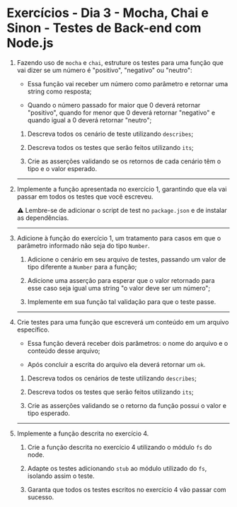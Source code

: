 # Exercícios - Dia 3 - Mocha, Chai e Sinon - Testes de Back-end com Node.js

1. Fazendo uso de `mocha` e `chai`, estruture os testes para uma função que vai dizer se um número é "positivo", "negativo" ou "neutro":

    - Essa função vai receber um número como parâmetro e retornar uma string como resposta;

    - Quando o número passado for maior que 0 deverá retornar "positivo", quando for menor que 0 deverá retornar "negativo" e quando igual a 0 deverá retornar "neutro";

    1. Descreva todos os cenário de teste utilizando `describes`;

    2. Descreva todos os testes que serão feitos utilizando `its`;

    3. Crie as asserções validando se os retornos de cada cenário têm o tipo e o valor esperado.

    ---

2. Implemente a função apresentada no exercício 1, garantindo que ela vai passar em todos os testes que você escreveu.

    ⚠️ Lembre-se de adicionar o script de test no `package.json` e de instalar as dependências.

    ---

3. Adicione à função do exercício 1, um tratamento para casos em que o parâmetro informado não seja do tipo `Number`.

    1. Adicione o cenário em seu arquivo de testes, passando um valor de tipo diferente a `Number` para a função;

    2. Adicione uma asserção para esperar que o valor retornado para esse caso seja igual uma string "o valor deve ser um número";

    3. Implemente em sua função tal validação para que o teste passe.

    ---

4. Crie testes para uma função que escreverá um conteúdo em um arquivo específico.

    - Essa função deverá receber dois parâmetros: o nome do arquivo e o conteúdo desse arquivo;

    - Após concluir a escrita do arquivo ela deverá retornar um `ok`.

    1. Descreva todos os cenários de teste utilizando `describes`;

    2. Descreva todos os testes que serão feitos utilizando `its`;

    3. Crie as asserções validando se o retorno da função possui o valor e tipo esperado.

    ---

5. Implemente a função descrita no exercício 4.

    1. Crie a função descrita no exercício 4 utilizando o módulo `fs` do node.

    2. Adapte os testes adicionando `stub` ao módulo utilizado do `fs`, isolando assim o teste.

    3. Garanta que todos os testes escritos no exercício 4 vão passar com sucesso.
